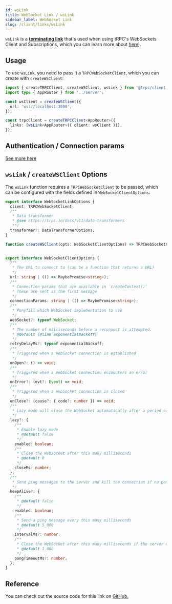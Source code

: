 ```yaml
---
id: wsLink
title: WebSocket Link / wsLink
sidebar_label: WebSocket Link
slug: /client/links/wsLink
---
```


`wsLink` is a [**terminating link**](./overview.md#the-terminating-link) that's used when using tRPC's WebSockets Client and Subscriptions, which you can learn more about [here](../../server/subscriptions.md)).

## Usage

To use `wsLink`, you need to pass it a `TRPCWebSocketClient`, which you can create with `createWSClient`:

```ts title="client/index.ts"
import { createTRPCClient, createWSClient, wsLink } from '@trpc/client';
import type { AppRouter } from '../server';

const wsClient = createWSClient({
  url: 'ws://localhost:3000',
});

const trpcClient = createTRPCClient<AppRouter>({
  links: [wsLink<AppRouter>({ client: wsClient })],
});
```

## Authentication / Connection params

[See more here](../../server/websockets.md#connection-params)

## `wsLink` / `createWSClient` Options

The `wsLink` function requires a `TRPCWebSocketClient` to be passed, which can be configured with the fields defined in `WebSocketClientOptions`:

```ts
export interface WebSocketLinkOptions {
  client: TRPCWebSocketClient;
  /**
   * Data transformer
   * @see https://trpc.io/docs/v11/data-transformers
   **/
  transformer?: DataTransformerOptions;
}

function createWSClient(opts: WebSocketClientOptions) => TRPCWebSocketClient


export interface WebSocketClientOptions {
  /**
   * The URL to connect to (can be a function that returns a URL)
   */
  url: string | (() => MaybePromise<string>);
  /**
   * Connection params that are available in `createContext()`
   * These are sent as the first message
   */
  connectionParams: string | (() => MaybePromise<string>);
  /**
   * Ponyfill which WebSocket implementation to use
   */
  WebSocket?: typeof WebSocket;
  /**
   * The number of milliseconds before a reconnect is attempted.
   * @default {@link exponentialBackoff}
   */
  retryDelayMs?: typeof exponentialBackoff;
  /**
   * Triggered when a WebSocket connection is established
   */
  onOpen?: () => void;
  /**
   * Triggered when a WebSocket connection encounters an error
   */
  onError?: (evt?: Event) => void;
  /**
   * Triggered when a WebSocket connection is closed
   */
  onClose?: (cause?: { code?: number }) => void;
  /**
   * Lazy mode will close the WebSocket automatically after a period of inactivity (no messages sent or received and no pending requests)
   */
  lazy?: {
    /**
     * Enable lazy mode
     * @default false
     */
    enabled: boolean;
    /**
     * Close the WebSocket after this many milliseconds
     * @default 0
     */
    closeMs: number;
  };
  /**
   * Send ping messages to the server and kill the connection if no pong message is returned
   */
  keepAlive?: {
    /**
     * @default false
     */
    enabled: boolean;
    /**
     * Send a ping message every this many milliseconds
     * @default 5_000
     */
    intervalMs?: number;
    /**
     * Close the WebSocket after this many milliseconds if the server does not respond
     * @default 1_000
     */
    pongTimeoutMs?: number;
  };
}
```

## Reference

You can check out the source code for this link on [GitHub.](https://github.com/trpc/trpc/blob/main/packages/client/src/links/wsLink.ts)
